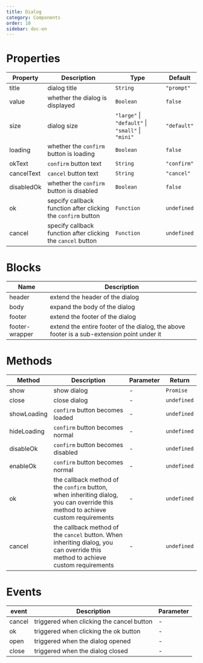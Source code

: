```yaml
---
title: Dialog 
category: Components
order: 10
sidebar: doc-en
---
```


# Properties

| Property | Description | Type | Default |
| --- | --- | --- | --- |
| title | dialog title | `String` | `"prompt"` |
| value | whether the dialog is displayed | `Boolean` | `false` |
| size | dialog size | `"large"` &#124; `"default"` &#124; `"small"` &#124; `"mini"` | `"default"` |
| loading | whether the `confirm` button is loading | `Boolean` | `false` |
| okText | `confirm` button text | `String` | `"confirm"` |
| cancelText | `cancel` button text | `String` | `"cancel"` |
| disabledOk | 	whether the `confirm` button is disabled | `Boolean` | `false` |
| ok | sepcify callback function after clicking the `confirm` button | `Function` | `undefined` |
| cancel | specify callback function after clicking the `cancel` button | `Function` | `undefined` |

# Blocks 

| Name | Description |
| --- | --- |
| header | extend the header of the dialog |
| body | expand the body of the dialog |
| footer | extend the footer of the dialog |
| footer-wrapper | extend the entire footer of the dialog, the above footer is a sub-extension point under it |

# Methods

| Method | Description | Parameter | Return |
| --- | --- | --- | --- |
| show | show dialog | - | `Promise` |
| close | close dialog | - | `undefined` |
| showLoading | `confirm` button becomes loaded	 | - | `undefined` |
| hideLoading | `confirm` button becomes normal | - | `undefined` |
| disableOk | `confirm` button becomes disabled | - | `undefined` |
| enableOk | `confirm` button becomes normal | - | `undefined` |
| ok | the callback method of the `confirm` button, when inheriting dialog, you can override this method to achieve custom requirements | - | `undefined` |
| cancel | the callback method of the `cancel` button. When inheriting dialog, you can override this method to achieve custom requirements | - | `undefined` |

# Events

| event | Description | Parameter |
| --- | --- | --- |
| cancel | triggered when clicking the cancel button | - |
| ok | triggered when clicking the ok button | - |
| open | triggered when the dialog opened | - |
| close | triggered when the dialog closed | - |
